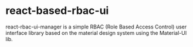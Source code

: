 # react-based-rbac-ui
react-rbac-ui-manager is a simple RBAC (Role Based Access Control) user interface library based on the material design system using the Material-UI lib.
